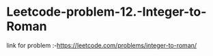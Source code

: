 # Leetcode-problem-12.-Integer-to-Roman
link for problem :-https://leetcode.com/problems/integer-to-roman/
